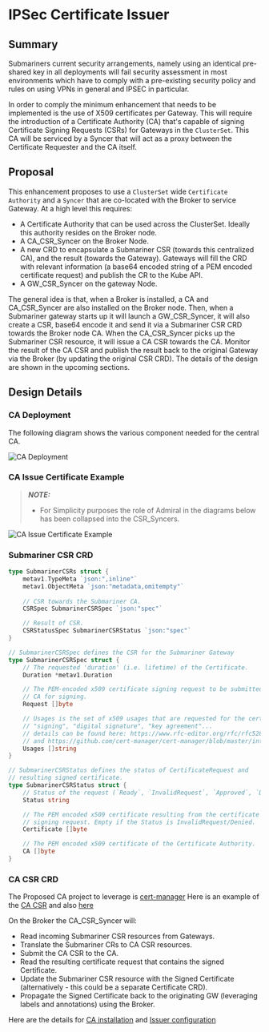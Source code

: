 # IPSec Certificate Issuer

## Summary

Submariners current security arrangements, namely using an identical pre-shared key in
all deployments will fail security assessment in most environments which have to comply
with a pre-existing security policy and rules on using VPNs in general and IPSEC in particular.

In order to comply the minimum enhancement that needs to be implemented is the use
of X509 certificates per Gateway. This will require the introduction of a Certificate Authority
(CA) that's capable of signing Certificate Signing Requests (CSRs) for Gateways in the
`ClusterSet`. This CA will be serviced by a Syncer that will act as a proxy between the Certificate
Requester and the CA itself.

## Proposal

This enhancement proposes to use a `ClusterSet` wide `Certificate Authority` and a `Syncer`
that are co-located with the Broker to service Gateway. At a high level this requires:

* A Certificate Authority that can be used across the ClusterSet. Ideally this authority resides
on the Broker node.
* A CA_CSR_Syncer on the Broker Node.
* A new CRD to encapsulate a Submariner CSR (towards this centralized CA), and the result (towards
the Gateway). Gateways will fill the CRD with relevant information (a base64 encoded string of a PEM
encoded certificate request) and publish the CR to the Kube API.
* A GW_CSR_Syncer on the gateway Node.

The general idea is that, when a Broker is installed, a CA and CA_CSR_Syncer are also installed on
the Broker node. Then, when a Submariner gateway starts up it will launch a GW_CSR_Syncer, it will
also create a CSR, base64 encode it and send it via a Submariner CSR CRD towards the Broker node CA.
When the CA_CSR_Syncer picks up the Submariner CSR resource, it will issue a CA CSR towards the CA.
Monitor the result of the CA CSR and publish the result back to the original Gateway via the Broker
(by updating the original CSR CRD). The details of the design are shown in the upcoming sections.

## Design Details

### CA Deployment

The following diagram shows the various component needed for the central CA.

![CA Deployment](http://www.plantuml.com/plantuml/proxy?cache=no&src=https://raw.githubusercontent.com/maryamtahhan/enhancements/feat_central_cert_manager/submariner/images/CA-deploy.puml)

### CA Issue Certificate Example

> **_NOTE:_**
>
> * For Simplicity purposes the role of Admiral in the diagrams below has been
> collapsed into the CSR_Syncers.

![CA Issue Certificate Example](http://www.plantuml.com/plantuml/proxy?cache=no&src=https://raw.githubusercontent.com/maryamtahhan/enhancements/feat_central_cert_manager/submariner/images/CA-operation.puml)

### Submariner CSR CRD

```Go
type SubmarinerCSRs struct {
    metav1.TypeMeta `json:",inline"`
    metav1.ObjectMeta `json:"metadata,omitempty"`
    
    // CSR towards the Submariner CA.
    CSRSpec SubmarinerCSRSpec `json:"spec"`

    // Result of CSR.
    CSRStatusSpec SubmarinerCSRStatus `json:"spec"`
}

// SubmarinerCSRSpec defines the CSR for the Submariner Gateway
type SubmarinerCSRSpec struct {
    // The requested 'duration' (i.e. lifetime) of the Certificate.
    Duration *metav1.Duration

    // The PEM-encoded x509 certificate signing request to be submitted to the
    // CA for signing.
    Request []byte

    // Usages is the set of x509 usages that are requested for the certificate.
    // "signing", "digital signature", "key agreement"...
    // details can be found here: https://www.rfc-editor.org/rfc/rfc5280#section-4.2.1.3
    // and https://github.com/cert-manager/cert-manager/blob/master/internal/apis/certmanager/types.go#L159
    Usages []string
}

// SubmarinerCSRStatus defines the status of CertificateRequest and
// resulting signed certificate.
type SubmarinerCSRStatus struct {
    // Status of the request (`Ready`, `InvalidRequest`, `Approved`, `Denied`).
    Status string

    // The PEM encoded x509 certificate resulting from the certificate
    // signing request. Empty if the Status is InvalidRequest/Denied.
    Certificate []byte

    // The PEM encoded x509 certificate of the Certificate Authority.
    CA []byte
}
```

### CA CSR CRD

The Proposed CA project to leverage is [cert-manager](https://cert-manager.io/docs/) Here is an
example of the [CA CSR](https://cert-manager.io/docs/concepts/certificaterequest/) and also [here](https://github.com/cert-manager/cert-manager/blob/master/internal/apis/certmanager/v1alpha2/types_certificaterequest.go#L56)

On the Broker the CA_CSR_Syncer will:

* Read incoming Submariner CSR resources from Gateways.
* Translate the Submariner CRs to CA CSR resources.
* Submit the CA CSR to the CA.
* Read the resulting certificate request that contains the signed Certificate.
* Update the Submariner CSR resource with the Signed Certificate (alternatively - this could be a
separate Certificate CRD).
* Propagate the Signed Certificate back to the originating GW (leveraging labels and
annotations) using the Broker.

Here are the details for [CA installation](https://cert-manager.io/docs/installation/) and
[Issuer configuration](https://cert-manager.io/docs/configuration/ca/)
